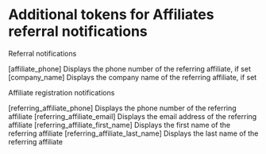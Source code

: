 # Additional tokens for Affiliates referral notifications

Referral notifications

[affiliate_phone] Displays the phone number of the referring affiliate, if set 
[company_name] Displays the company name of the referring affiliate, if set

Affiliate registration notifications

[referring_affiliate_phone] Displays the phone number of the referring affiliate
[referring_affiliate_email] Displays the email address of the referring affiliate
[referring_affiliate_first_name] Displays the first name of the referring affiliate
[referring_affiliate_last_name] Displays the last name of the referring affiliate
